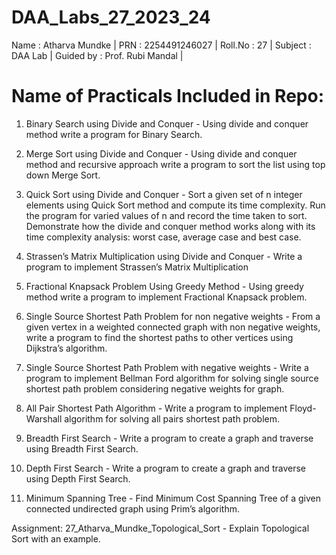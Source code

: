 # DAA_Labs_27_2023_24

Name : Atharva Mundke |
PRN : 2254491246027 |
Roll.No : 27 |
Subject : DAA Lab |
Guided by : Prof. Rubi Mandal |

# Name of Practicals Included in Repo:

1. Binary Search using Divide and Conquer - 
Using divide and conquer method write a program for Binary Search.

2. Merge Sort using Divide and Conquer -
Using divide and conquer method and recursive approach write a program to sort the list using top 
down Merge Sort.

3. Quick Sort using Divide and Conquer - 
Sort a given set of n integer elements using Quick Sort method and compute its time complexity. Run 
the program for varied values of n and record the time taken to sort. Demonstrate how the divide and 
conquer method works along with its time complexity analysis: worst case, average case and best case.

4. Strassen’s Matrix Multiplication using Divide and Conquer -
Write a program to implement Strassen’s Matrix Multiplication

5. Fractional Knapsack Problem Using Greedy Method -
Using greedy method write a program to implement Fractional Knapsack problem.

6. Single Source Shortest Path Problem for non negative weights -
From a given vertex in a weighted connected graph with non negative weights, write a program to find 
the shortest paths to other vertices using Dijkstra’s algorithm. 

7. Single Source Shortest Path Problem with negative weights -
Write a program to implement Bellman Ford algorithm for solving single source shortest path problem 
considering negative weights for graph.

8. All Pair Shortest Path Algorithm -
Write a program to implement Floyd-Warshall algorithm for solving all pairs shortest path problem.

9. Breadth First Search -
Write a program to create a graph and traverse using Breadth First Search.

10. Depth First Search -
Write a program to create a graph and traverse using Depth First Search.

11. Minimum Spanning Tree -
Find Minimum Cost Spanning Tree of a given connected undirected graph using Prim’s 
algorithm.

Assignment: 27_Atharva_Mundke_Topological_Sort -
Explain Topological Sort with an example.
